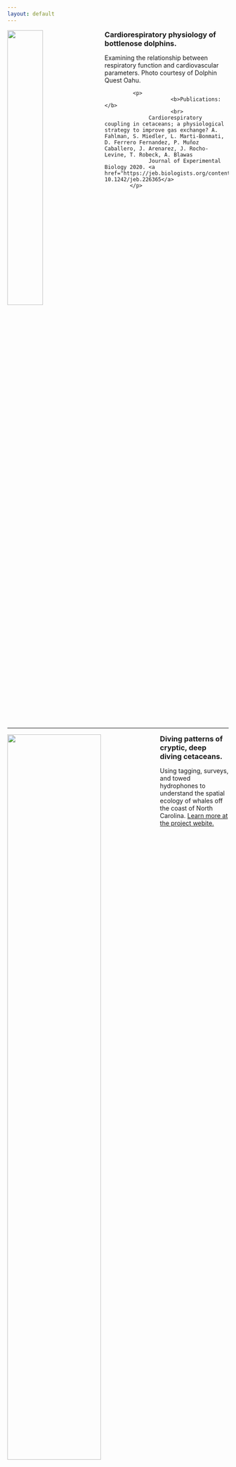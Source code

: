 ```yaml
---
layout: default
---
```




<div>
            <img style="margin-right:20px; margin-bottom:10px;" width="40%" height="40%" src="https://drive.google.com/uc?id=1ZXkyxm_hO5OUXeOAGAdH1WqiV-YscGve" align="left">
            <h3 style="Margin:0; font:16px/1.25 text-align:justify;">
                Cardiorespiratory physiology of bottlenose dolphins.</h3> <p>Examining the relationship between respiratory function and cardiovascular parameters. Photo courtesy of Dolphin Quest Oahu.</p>
                
             <p>
                         <b>Publications:</b> 
                         <br>
                  Cardiorespiratory coupling in cetaceans; a physiological strategy to improve gas exchange? A. Fahlman, S. Miedler, L. Marti-Bonmati, D. Ferrero Fernandez, P. Muñoz Caballero, J. Arenarez, J. Rocho-Levine, T. Robeck, A. Blawas
                  Journal of Experimental Biology 2020. <a href="https://jeb.biologists.org/content/early/2020/07/16/jeb.226365">doi: 10.1242/jeb.226365</a>
            </p>
</div>

<BR clear="left">

***

<div>
            <img style="margin-right:20px; margin-bottom:10px;" width="65%" height="65%" src="https://drive.google.com/uc?id=1901xrWzHZu3zPPZzHnmq8ODR5PjPg6gf" align="left">
            <h3 style="Margin:0; font:16px/1.25 text-align:justify;">
               Diving patterns of cryptic, deep diving cetaceans.</h3> <p>Using tagging, surveys, and towed hydrophones to understand the spatial ecology of whales off the coast of North Carolina. <a href="https://sites.duke.edu/oceansmart/">Learn more at the project webite.</a>
            </p>
</div>







